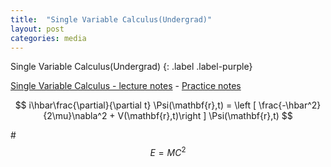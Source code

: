 ```yaml
---
title:  "Single Variable Calculus(Undergrad)"
layout: post
categories: media
---
```


Single Variable Calculus(Undergrad)
{: .label .label-purple}

[Single Variable Calculus - lecture notes](https://ocw.mit.edu/courses/18-01-single-variable-calculus-fall-2006/pages/lecture-notes/)  - [Practice notes](https://1drv.ms/u/s!Aq-y9p6cVRuOhFyZsygiSjg-9uck?e=yfkedb)

$$ i\hbar\frac{\partial}{\partial t} \Psi(\mathbf{r},t) = \left [ \frac{-\hbar^2}{2\mu}\nabla^2 + V(\mathbf{r},t)\right ] \Psi(\mathbf{r},t) $$

#$$ E=MC^2$$




